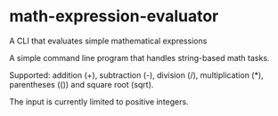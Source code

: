 # math-expression-evaluator
A CLI that evaluates simple mathematical expressions

A simple command line program that handles string-based math tasks. 

Supported: addition (+), subtraction (-), division (/), multiplication (*), parentheses (()) and square root (sqrt). 

The input is currently limited to positive integers.
